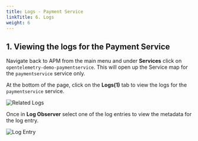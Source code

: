 ```yaml
---
title: Logs - Payment Service
linkTitle: 6. Logs
weight: 6
---
```


## 1. Viewing the logs for the Payment Service

Navigate back to APM from the main menu and under **Services** click on `opentelemetry-demo-paymentservice`. This will open up the Service map for the `paymentservice` service only.

At the bottom of the page, click on the **Logs(1)** tab to view the logs for the `paymentservice` service.

![Related Logs](../images/related-logs.png)

Once in **Log Observer** select one of the log entries to view the metadata for the log entry.

![Log Entry](../images/log-entry.png)
